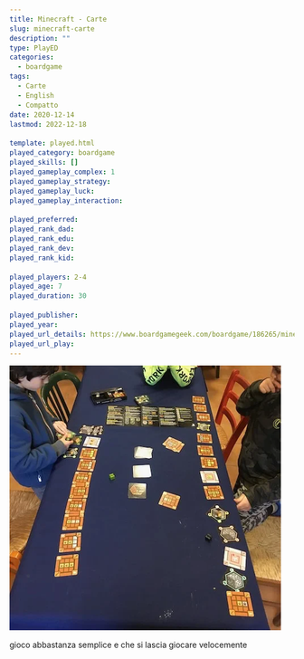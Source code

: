 ```yaml
---
title: Minecraft - Carte
slug: minecraft-carte
description: ""
type: PlayED
categories:
  - boardgame
tags:
  - Carte
  - English
  - Compatto
date: 2020-12-14
lastmod: 2022-12-18

template: played.html
played_category: boardgame
played_skills: []
played_gameplay_complex: 1
played_gameplay_strategy: 
played_gameplay_luck: 
played_gameplay_interaction: 

played_preferred: 
played_rank_dad: 
played_rank_edu: 
played_rank_dev: 
played_rank_kid: 

played_players: 2-4
played_age: 7
played_duration: 30

played_publisher: 
played_year: 
played_url_details: https://www.boardgamegeek.com/boardgame/186265/minecraft-card-game
played_url_play: 
---
```


![](img/minecraft_carte.webp)

gioco abbastanza semplice e che si lascia giocare velocemente
